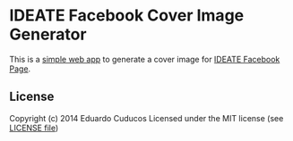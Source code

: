 # IDEATE Facebook Cover Image Generator

This is a [simple web app](http://ideatefbimgs.herokuapp.com/) to generate a cover image for [IDEATE Facebook Page](https://fb.com/ideateessex).

## License

Copyright (c) 2014 Eduardo Cuducos
Licensed under the MIT license (see [LICENSE file](https://github.com/cuducos/ideatefbimgs/raw/master/LICENSE))
